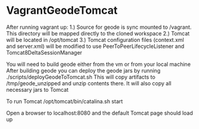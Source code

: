 # VagrantGeodeTomcat

After running vagrant up:
1.) Source for geode is sync mounted to /vagrant.  This directory will be mapped directly to the cloned workspace
2.) Tomcat will be located in /opt/tomcat
3.) Tomcat configuration files (context.xml and server.xml) will be modified to use PeerToPeerLifecycleListener and Tomcat8DeltaSessionManager

You will need to build geode either from the vm or from your local machine
After building geode you can deploy the geode jars by running ./scripts/deployGeodeToTomcat.sh
This will copy artifacts to /tmp/geode_unzipped and unzip contents there.  It will also copy all necessary jars to Tomcat

To run Tomcat
/opt/tomcat/bin/catalina.sh start

Open a browser to localhost:8080 and the default Tomcat page should load up
